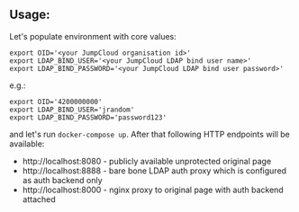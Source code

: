## Usage:

Let's populate environment with core values:

    export OID='<your JumpCloud organisation id>'
    export LDAP_BIND_USER='<your JumpCloud LDAP bind user name>'
    export LDAP_BIND_PASSWORD='<your JumpCloud LDAP bind user password>'

e.g.:

    export OID='4200000000'
    export LDAP_BIND_USER='jrandom'
    export LDAP_BIND_PASSWORD='password123'


and let's run `docker-compose up`. After that following HTTP endpoints will be available:

 - http://localhost:8080 - publicly available unprotected original page  
 - http://localhost:8888 - bare bone LDAP auth proxy which is configured as auth backend only
 - http://localhost:8000 - nginx proxy to original page with auth backend attached
